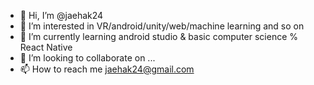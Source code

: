 - 👋 Hi, I’m @jaehak24
- 👀 I’m interested in VR/android/unity/web/machine learning and so on
- 🌱 I’m currently learning android studio & basic computer science % React Native
- 💞️ I’m looking to collaborate on ...
- 📫 How to reach me jaehak24@gmail.com

<!---
jaehak24/jaehak24 is a ✨ special ✨ repository because its `README.md` (this file) appears on your GitHub profile.
You can click the Preview link to take a look at your changes.
--->
